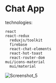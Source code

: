 # Chat App

   technologies:

    react
    react-redux
	  reduxjs/toolkit
	  firebase	  
	  react-chat-elements
	  react-hot-toast	  
	  react-router-dom    
    mui/icons-material
	  mui/material


![Screenshot_5](https://user-images.githubusercontent.com/101234161/184899222-df8a12fb-94ef-4da1-9e94-d4cc18755fad.png)
